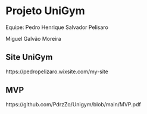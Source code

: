 <H1> Projeto UniGym</H1>

Equipe:
Pedro Henrique Salvador Pelisaro

Miguel Galvão Moreira

<h2> Site UniGym</h2>
https://pedropelizaro.wixsite.com/my-site

<h2> MVP </h2>
https://github.com/PdrzZo/Unigym/blob/main/MVP.pdf



